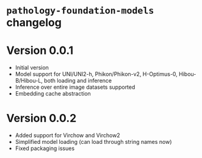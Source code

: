 # `pathology-foundation-models` changelog

# Version 0.0.1

* Initial version
* Model support for UNI/UNI2-h, Phikon/Phikon-v2, H-Optimus-0, Hibou-B/Hibou-L, both loading and inference
* Inference over entire image datasets supported
* Embedding cache abstraction

# Version 0.0.2

* Added support for Virchow and Virchow2
* Simplified model loading (can load through string names now)
* Fixed packaging issues